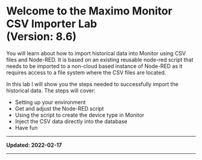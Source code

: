 # Welcome to the Maximo Monitor CSV Importer Lab<br>(Version: 8.6)
You will learn about how to import historical data into Monitor using CSV files and Node-RED.
It is based on an existing reusable node-red script that needs to be imported to a non-cloud based instance of Node-RED as it requires access to a file system where the CSV files are located.

In this lab I will show you the steps needed to successfully import the historical data. The steps will cover:

* Setting up your environment
* Get and adjust the Node-RED script
* Using the script to create the device type in Monitor
* Inject the CSV data directly into the database
* Have fun

---

**Updated: 2022-02-17**

---